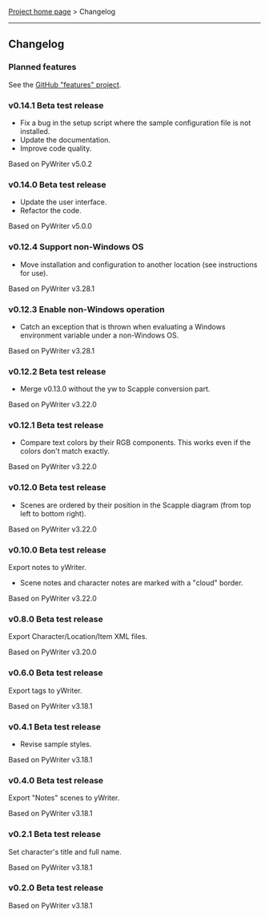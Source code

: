 [Project home page](index) > Changelog

------------------------------------------------------------------------

## Changelog

### Planned features

See the [GitHub "features" project](https://github.com/peter88213/scappex/projects/1).


### v0.14.1 Beta test release

- Fix a bug in the setup script where the sample configuration file is not installed.
- Update the documentation.
- Improve code quality.

Based on PyWriter v5.0.2

### v0.14.0 Beta test release

- Update the user interface.
- Refactor the code.

Based on PyWriter v5.0.0

### v0.12.4 Support non-Windows OS

- Move installation and configuration to another location (see instructions for use).

Based on PyWriter v3.28.1

### v0.12.3 Enable non-Windows operation 

- Catch an exception that is thrown when evaluating a Windows environment variable under a non-Windows OS.

Based on PyWriter v3.28.1

### v0.12.2 Beta test release

- Merge v0.13.0 without the yw to Scapple conversion part.

Based on PyWriter v3.22.0

### v0.12.1 Beta test release

- Compare text colors by their RGB components. This works even if the colors don't match exactly.

Based on PyWriter v3.22.0

### v0.12.0 Beta test release

- Scenes are ordered by their position in the Scapple diagram (from top left to bottom right).

Based on PyWriter v3.22.0

### v0.10.0 Beta test release

Export notes to yWriter.

- Scene notes and character notes are marked with a "cloud" border.

Based on PyWriter v3.22.0

### v0.8.0 Beta test release

Export Character/Location/Item XML files.

Based on PyWriter v3.20.0

### v0.6.0 Beta test release

Export tags to yWriter.

Based on PyWriter v3.18.1

### v0.4.1 Beta test release

- Revise sample styles.

Based on PyWriter v3.18.1

### v0.4.0 Beta test release

Export "Notes" scenes to yWriter.

Based on PyWriter v3.18.1

### v0.2.1 Beta test release

Set character's title and full name.

Based on PyWriter v3.18.1

### v0.2.0 Beta test release

Based on PyWriter v3.18.1

